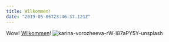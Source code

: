 ```yaml
---
title: Wilkommen!
date: "2019-05-06T23:46:37.121Z"
---
```


Wow! [Wilkommen](https://www.google.de)!
![karina-vorozheeva-rW-I87aPY5Y-unsplash](https://user-images.githubusercontent.com/84981609/120446401-6b1a1100-c381-11eb-9e95-6068854a7535.jpg)

